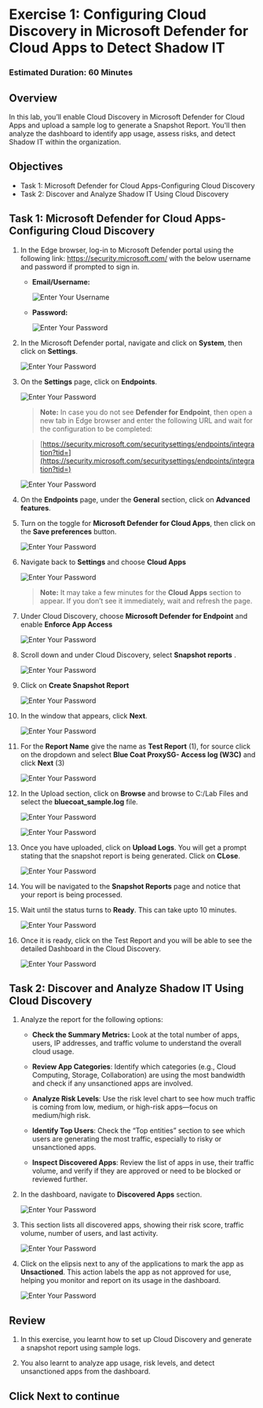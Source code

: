 # Exercise 1: Configuring Cloud Discovery in Microsoft Defender for Cloud Apps to Detect Shadow IT
### Estimated Duration: 60 Minutes

## Overview

In this lab, you’ll enable Cloud Discovery in Microsoft Defender for Cloud Apps and upload a sample log to generate a Snapshot Report. You'll then analyze the dashboard to identify app usage, assess risks, and detect Shadow IT within the organization.

## Objectives

- Task 1: Microsoft Defender for Cloud Apps-Configuring Cloud Discovery
- Task 2: Discover and Analyze Shadow IT Using Cloud Discovery 

## Task 1: Microsoft Defender for Cloud Apps-Configuring Cloud Discovery 

1. In the Edge browser, log-in to Microsoft Defender portal using the following link: https://security.microsoft.com/ with the below username and password if prompted to sign in.

    - **Email/Username:** <inject key="AzureAdUserEmail"></inject>
 
       ![Enter Your Username](./media/tr1.png)
 
   - **Password:** <inject key="AzureAdUserPassword"></inject>

       ![Enter Your Password](./media/tr2.png)

1.  In the Microsoft Defender portal, navigate and click on **System**, then click on **Settings**.

     ![Enter Your Password](./media/corg-1-1.png)

1.  On the **Settings** page, click on **Endpoints**.

     ![Enter Your Password](./media/corg-1-2.png)

    > **Note:** In case you do not see **Defender for Endpoint**, then open a new tab in Edge browser and enter the following URL and wait for the configuration to be completed:
 
    > [https://security.microsoft.com/securitysettings/endpoints/integration?tid=](https://security.microsoft.com/securitysettings/endpoints/integration?tid=)

     ![Enter Your Password](./media/corg-1-3.png)

1.  On the **Endpoints** page, under the **General** section, click on **Advanced features**.

1.  Turn on the toggle for **Microsoft Defender for Cloud Apps**, then click on the **Save preferences** button.

    ![Enter Your Password](./media/corg-1-4.png)

1. Navigate back to **Settings** and choose **Cloud Apps**

   ![Enter Your Password](./media/tr5.png)

    > **Note:** It may take a few minutes for the **Cloud Apps** section to appear. If you don’t see it immediately, wait and refresh the page.


1. Under Cloud Discovery, choose **Microsoft Defender for Endpoint** and enable **Enforce App Access**

   ![Enter Your Password](./media/tr6.png)

1. Scroll down and under Cloud Discovery, select **Snapshot reports** .

   ![Enter Your Password](./media/tr8.png)

1. Click on **Create Snapshot Report**

   ![Enter Your Password](./media/tr9.png)

1. In the window that appears, click **Next**.

   ![Enter Your Password](./media/tr11.png)

1. For the **Report Name** give the name as **Test Report** (1), for source click on the dropdown and select **Blue Coat ProxySG- Access log (W3C)** and click **Next** (3)

   ![Enter Your Password](./media/tr12.png)

1. In the Upload section, click on **Browse** and browse to C:/Lab Files and select the  **bluecoat_sample.log** file.

   ![Enter Your Password](./media/tr14.png)

   ![Enter Your Password](./media/tr13.png)

1. Once you have uploaded, click on **Upload Logs**. You will get a prompt stating that the snapshot report is being generated. Click on **CLose**.
   
   ![Enter Your Password](./media/tr15.png)
   
1. You will be navigated to the **Snapshot Reports** page and notice that your report is being processed.

1. Wait until the status turns to **Ready**. This can take upto 10 minutes.

   ![Enter Your Password](./media/tr16.png)

1. Once it is ready, click on the Test Report and you will be able to see the detailed Dashboard in the Cloud Discovery.

   ![Enter Your Password](./media/tr17.png)

## Task 2: Discover and Analyze Shadow IT Using Cloud Discovery

1. Analyze the report for the following options:

    - **Check the Summary Metrics:** Look at the total number of apps, users, IP addresses, and traffic volume to understand the overall cloud usage.
    
    - **Review App Categories**: Identify which categories (e.g., Cloud Computing, Storage, Collaboration) are using the most bandwidth and check if any unsanctioned apps are involved.
    
    - **Analyze Risk Levels**: Use the risk level chart to see how much traffic is coming from low, medium, or high-risk apps—focus on medium/high risk.
    
    - **Identify Top Users**: Check the “Top entities” section to see which users are generating the most traffic, especially to risky or unsanctioned apps.
    
    - **Inspect Discovered Apps**: Review the list of apps in use, their traffic volume, and verify if they are approved or need to be blocked or reviewed further.

1. In the dashboard, navigate to **Discovered Apps** section.

   ![Enter Your Password](./media/tr18.png)

1. This section lists all discovered apps, showing their risk score, traffic volume, number of users, and last activity.

   ![Enter Your Password](./media/tr19.png)

1. Click on the elipsis next to any of the applications to mark the app as **Unsactioned**. This action labels the app as not approved for use, helping you monitor and report on its usage in the dashboard.

   ![Enter Your Password](./media/tr20.png)

## Review

1. In this exercise, you learnt how to set up Cloud Discovery and generate a snapshot report using sample logs.

1. You also learnt to analyze app usage, risk levels, and detect unsanctioned apps from the dashboard.

## Click Next to continue
